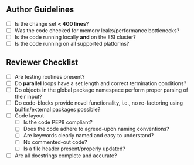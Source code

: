 Author Guidelines
-----------------
- [ ] Is the change set **< 400 lines**?
- [ ] Was the code checked for memory leaks/performance bottlenecks?
- [ ] Is the code running locally **and** on the ESI cluster?
- [ ] Is the code running on all supported platforms?

Reviewer Checklist
------------------
- [ ] Are testing routines present?
- [ ] Do **parallel** loops have a set length and correct termination conditions?
- [ ] Do objects in the global package namespace perform proper parsing of their input? 
- [ ] Do code-blocks provide novel functionality, i.e., no re-factoring using builtin/external packages possible?
- [ ] Code layout
  - [ ] Is the code PEP8 compliant?
  - [ ] Does the code adhere to agreed-upon naming conventions?
  - [ ] Are keywords clearly named and easy to understand?
  - [ ] No commented-out code?
  - [ ] Is a file header present/properly updated?
- [ ] Are all docstrings complete and accurate?
